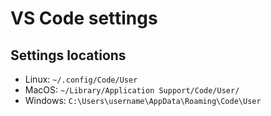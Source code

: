 # VS Code settings

## Settings locations

- Linux: `~/.config/Code/User`
- MacOS: `~/Library/Application Support/Code/User/`
- Windows: `C:\Users\username\AppData\Roaming\Code\User`
